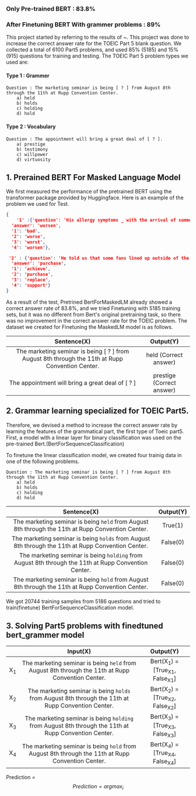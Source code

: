 ### Only Pre-trained BERT : 83.8% 
### After Finetuning BERT With grammer problems : 89%

This project started by referring to the results of ~.
This project was done to increase the correct answer rate for the TOEIC Part 5 blank question.
We collected a total of 6100 Part5 problems, and used 85% (5185) and 15% (915) questions for training and testing.
The TOEIC Part 5 problem types we used are:
#### Type 1 : Grammer
```
Question : The marketing seminar is being [ ? ] from August 8th through the 11th at Rupp Convention Center.
    a) held
    b) holds
    c) holding
    d) hold
```

#### Type 2 : Vocabulary
```
Question : The appointment will bring a great deal of [ ? ].
    a) prestige
    b) testimony
    c) willpower
    d) virtuosity    
```

## 1. Prerained BERT For Masked Language Model

We first measured the performance of the pretrained BERT using the transformer package provided by Huggingface. Here is an example of the problem we used for Test.
```json
{
    '1' :{'question': 'His allergy symptoms _ with the arrival of summer.',
  'answer': 'worsen',
  '1': 'bad',
  '2': 'worse',
  '3': 'worst',
  '4': 'worsen'},

 '2' : {'question': 'He told us that some fans lined up outside of the box office to _ a ticket for the concert.',
  'answer': 'purchase',
  '1': 'achieve',
  '2': 'purchase',
  '3': 'replace',
  '4': 'support'}
}
```
As a result of the test, Pretrined BertForMaskedLM already showed a correct answer rate of 83.8%, and we tried Finetuning with 5185 training sets, but it was no different from Bert's original pretraining task, so there was no improvement in the correct answer rate for the TOEIC problem. The dataset we created for Finetuning the MaskedLM model is as follows.

| Sentence(X)     | Output(Y) |
| :-------------: |  :--------------: |
| The marketing seminar is being [ ? ] from August 8th through the 11th at Rupp Convention Center. |    held (Correct answer)   |
| The appointment will bring a great deal of [ ? ] |    prestige (Correct answer)   |


## 2. Grammar learning specialized for TOEIC Part5.

Therefore, we devised a method to increase the correct answer rate by learning the features of the grammatical part, the first type of Toeic part5.
First, a model with a linear layer for binary classification was used on the pre-trained Bert.(BertForSequenceClassification)

To finetune the linear classification model, we created four trainig data in one of the following problems.

```
Question : The marketing seminar is being [ ? ] from August 8th through the 11th at Rupp Convention Center.
    a) held
    b) holds
    c) holding
    d) hold
``` 

| Sentence(X)     | Output(Y) |
| :-------------: |  :--------------: |
| The marketing seminar is being `held` from August 8th through the 11th at Rupp Convention Center. |  True(1)  |
| The marketing seminar is being `holds` from August 8th through the 11th at Rupp Convention Center. |    False(0)  |
| The marketing seminar is being `holding` from August 8th through the 11th at Rupp Convention Center. |    False(0)  |
| The marketing seminar is being `hold` from August 8th through the 11th at Rupp Convention Center. |    False(0)  |

We got 20744 training samples from 5186 questions and tried to train(finetune) BertForSequenceClassification model.


## 3. Solving Part5 problems with finedtuned bert_grammer model


|  | Input(X)     | Output(Y) |
| :-------------: | :-------------: |  :--------------: |
|X<sub>1</sub>| The marketing seminar is being `held` from August 8th through the 11th at Rupp Convention Center. | Bert(X<sub>1</sub>) = [True<sub>X1</sub>, False<sub>X1</sub>]|
|X<sub>2</sub>| The marketing seminar is being `holds` from August 8th through the 11th at Rupp Convention Center. |Bert(X<sub>2</sub>) = [True<sub>X2</sub>, False<sub>X2</sub>]  |
|X<sub>3</sub>| The marketing seminar is being `holding` from August 8th through the 11th at Rupp Convention Center. |    Bert(X<sub>3</sub>) = [True<sub>X3</sub>, False<sub>X3</sub>]  |
|X<sub>4</sub>| The marketing seminar is being `hold` from August 8th through the 11th at Rupp Convention Center. |    Bert(X<sub>4</sub>) = [True<sub>X4</sub>, False<sub>X4</sub>]  |

Prediction = $$Prediction = argmax_{i}$$



